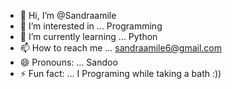 - 👋 Hi, I’m @Sandraamile
- 👀 I’m interested in ... Programming 
- 🌱 I’m currently learning ... Python
- 📫 How to reach me ... sandraamile6@gmail.com
- 😄 Pronouns: ... Sandoo
- ⚡ Fun fact: ... I Programing while taking a bath :))

<!---
Sandraamile/Sandraamile is a ✨ special ✨ repository because its `README.md` (this file) appears on your GitHub profile.
You can click the Preview link to take a look at your changes.
--->
